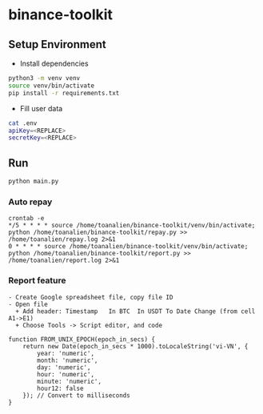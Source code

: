# binance-toolkit

## Setup Environment

- Install dependencies

```bash
python3 -m venv venv
source venv/bin/activate
pip install -r requirements.txt
```

- Fill user data

```bash
cat .env
apiKey=<REPLACE>
secretKey=<REPLACE>
```

## Run

```bash
python main.py
```

### Auto repay

```
crontab -e
*/5 * * * * source /home/toanalien/binance-toolkit/venv/bin/activate; python /home/toanalien/binance-toolkit/repay.py >> /home/toanalien/repay.log 2>&1
0 * * * * source /home/toanalien/binance-toolkit/venv/bin/activate; python /home/toanalien/binance-toolkit/report.py >> /home/toanalien/report.log 2>&1
```

### Report feature

```
- Create Google spreadsheet file, copy file ID
- Open file
  + Add header: Timestamp	In BTC	In USDT	To Date	Change (from cell A1->E1)
  + Choose Tools -> Script editor, and code

function FROM_UNIX_EPOCH(epoch_in_secs) {
    return new Date(epoch_in_secs * 1000).toLocaleString('vi-VN', {
        year: 'numeric',
        month: 'numeric',
        day: 'numeric',
        hour: 'numeric',
        minute: 'numeric',
        hour12: false
    }); // Convert to milliseconds
}

```